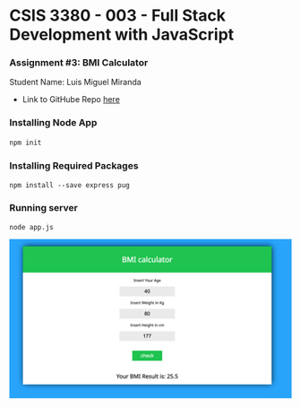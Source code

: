 # CSIS 3380 - 003 - Full Stack Development with JavaScript

### Assignment #3: BMI Calculator
Student Name: Luis Miguel Miranda
- Link to GitHube Repo [here](https://github.com/luismirandad27/se-javascript-bmicalculator-csis-3380)

### Installing Node App
```bash
npm init
```

### Installing Required Packages
```
npm install --save express pug
```

### Running server
```
node app.js
```

![Screenshot Website](/public/img/screenshot_app.png)